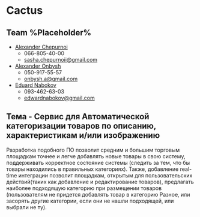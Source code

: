 # Cactus

## Team %Placeholder%
* [Alexander Chepurnoi](https://github.com/AChepurnoi)
  * 066-805-40-00
  * sasha.chepurnoii@gmail.com
* [Alexander Onbysh](https://github.com/OnbyshAlex)
  * 050-917-55-57
  * onbysh.a@gmail.com
* [Eduard Nabokov](https://github.com/EdwardNabokov)
  * 093-462-63-03
  * edwardnabokov@gmail.com


## Тема - Сервис для Автоматической категоризации товаров по описанию, характеристикам и/или изображению
Разработка подобного ПО позволит средним и большим торговым площадкам точнее и легче добавлять новые товары в свою систему, поддерживать корректное состояние системы (следить за тем, что бы товары находились в правильных категориях). Также, добавление real-time интеграции позволит площадкам, открытым для пользовательских действий(таких как добавление и редактирование товаров), предлагать наиболее подходящую категорию при размещении товаров (пользователям не придется добавлять товар в категорию Разное, или засорять другие категории, если они не нашли подходящей, или выбрали не ту). 
